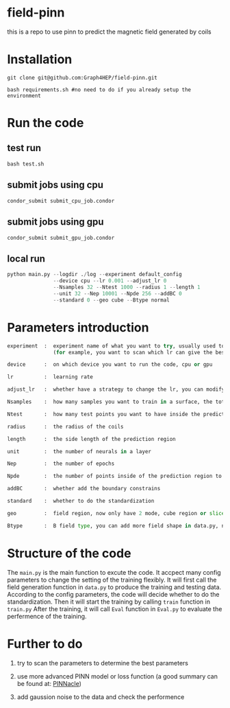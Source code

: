 # field-pinn
this is a repo to use pinn to predict the magnetic field generated by coils

# Installation
`git clone git@github.com:Graph4HEP/field-pinn.git`

`bash requirements.sh #no need to do if you already setup the environment`

# Run the code
## test run
`bash test.sh`
## submit jobs using cpu
`condor_submit submit_cpu_job.condor`
## submit jobs using gpu
`condor_submit submit_gpu_job.condor`
## local run
```python
python main.py --logdir ./log --experiment default_config 
               --device cpu --lr 0.001 --adjust_lr 0 
               --Nsamples 32 --Ntest 1000 --radius 1 --length 1 
               --unit 32 --Nep 10001 --Npde 256 --addBC 0 
               --standard 0 --geo cube --Btype normal
```

# Parameters introduction
```python
experiment  :  experiment name of what you want to try, usually used to do note which parameters are scaned or which optimize are applied
               (for example, you want to scan which lr can give the best result, you can give the name 'lr_scan_0.001', or you want to change the optimizer from Adam to AdamW, you can give the name 'AdamW')

device      :  on which device you want to run the code, cpu or gpu

lr          :  learning rate

adjust_lr   :  whether have a strategy to change the lr, you can modify the strategy in train.py

Nsamples    :  how many samples you want to train in a surface, the total samples will be 6*Nsamples

Ntest       :  how many test points you want to have inside the prediction region

radius      :  the radius of the coils

length      :  the side length of the prediction region

unit        :  the number of neurals in a layer

Nep         :  the number of epochs

Npde        :  the number of points inside of the prediction region to join the PDE loss calculation

addBC       :  whether add the boundary constrains

standard    :  whether to do the standardization

geo         :  field region, now only have 2 mode, cube region or slice region

Btype       :  B field type, you can add more field shape in data.py, now only have Helmholtz and parallel symmetry coils geo
```

# Structure of the code
The `main.py` is the main function to excute the code. 
It accpect many config parameters to change the setting of the training flexibly. 
It will first call the field generation function in `data.py` to produce the training and testing data. 
According to the config parameters, the code will decide whether to do the standardization.
Then it will start the training by calling `train` function in `train.py`
After the training, it will call `Eval` function in `Eval.py` to evaluate the perfermence of the training.

# Further to do 
1. try to scan the parameters to determine the best parameters

2. use more advanced PINN model or loss function (a good summary can be found at: [PINNacle](https://github.com/i207M/PINNacle))

3. add gaussion noise to the data and check the performence

